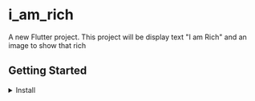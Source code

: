 # i_am_rich

A new Flutter project.
This project will be display text "I am Rich" and an image to show that rich

## Getting Started
<details><summary>Install</summary>
clone project về máy
git clone https://github.com/ZzlinhzZ/cross-platform.git

Chuyển đến lab i'm rich:

```
cd i_am_rich
```

Chạy ứng dụng:
```
flutter run 
```
